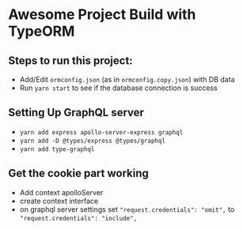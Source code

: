 # Awesome Project Build with TypeORM

## Steps to run this project:

- Add/Edit `ormconfig.json` (as in `ormconfig.copy.json`) with DB data
- Run `yarn start` to see if the database connection is success

## Setting Up GraphQL server

- `yarn add express apollo-server-express graphql`
- `yarn add -D @types/express @types/graphql`
- `yarn add type-graphql`

## Get the cookie part working

- Add context apolloServer
- create context interface
- on graphql server settings set `"request.credentials": "omit",` to `"request.credentials": "include",`
